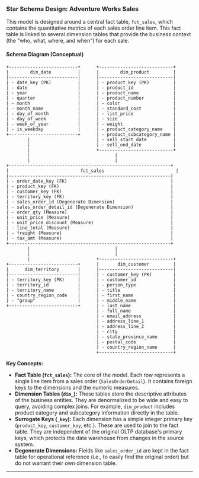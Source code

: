 ### Star Schema Design: Adventure Works Sales

This model is designed around a central fact table, `fct_sales`, which contains the quantitative metrics of each sales order line item. This fact table is linked to several dimension tables that provide the business context (the "who, what, where, and when") for each sale.

#### Schema Diagram (Conceptual)

```
+--------------------------+      +----------------------------+
|        dim_date          |      |        dim_product         |
|--------------------------|      |----------------------------|
| - date_key (PK)          |      | - product_key (PK)         |
| - date                   |      | - product_id               |
| - year                   |      | - product_name             |
| - quarter                |      | - product_number           |
| - month                  |      | - color                    |
| - month_name             |      | - standard_cost            |
| - day_of_month           |      | - list_price               |
| - day_of_week            |      | - size                     |
| - week_of_year           |      | - weight                   |
| - is_weekday             |      | - product_category_name    |
+--------------------------+      | - product_subcategory_name |
        |                         | - sell_start_date          |
        |                         | - sell_end_date            |
        |                         +----------------------------+
        |                                |
        |                                |
+-------------------------------------------------------------+
|                           fct_sales                           |
|-------------------------------------------------------------|
| - order_date_key (FK)                                       |
| - product_key (FK)                                          |
| - customer_key (FK)                                         |
| - territory_key (FK)                                        |
| - sales_order_id (Degenerate Dimension)                     |
| - sales_order_detail_id (Degenerate Dimension)              |
| - order_qty (Measure)                                       |
| - unit_price (Measure)                                      |
| - unit_price_discount (Measure)                             |
| - line_total (Measure)                                      |
| - freight (Measure)                                         |
| - tax_amt (Measure)                                         |
+-------------------------------------------------------------+
        |                                |
        |                                |
        |                         +----------------------------+
+--------------------------+      |       dim_customer         |
|      dim_territory       |      |----------------------------|
|--------------------------|      | - customer_key (PK)        |
| - territory_key (PK)     |      | - customer_id              |
| - territory_id           |      | - person_type              |
| - territory_name         |      | - title                    |
| - country_region_code    |      | - first_name               |
| - "group"                |      | - middle_name              |
+--------------------------+      | - last_name                |
                                  | - full_name                |
                                  | - email_address            |
                                  | - address_line_1           |
                                  | - address_line_2           |
                                  | - city                     |
                                  | - state_province_name      |
                                  | - postal_code              |
                                  | - country_region_name      |
                                  +----------------------------+

```

**Key Concepts:**

*   **Fact Table (`fct_sales`):** The core of the model. Each row represents a single line item from a sales order (`SalesOrderDetail`). It contains foreign keys to the dimensions and the numeric measures.
*   **Dimension Tables (`dim_`):** These tables store the descriptive attributes of the business entities. They are denormalized to be wide and easy to query, avoiding complex joins. For example, `dim_product` includes product category and subcategory information directly in the table.
*   **Surrogate Keys (`_key`):** Each dimension has a simple integer primary key (`product_key`, `customer_key`, etc.). These are used to join to the fact table. They are independent of the original OLTP database's primary keys, which protects the data warehouse from changes in the source system.
*   **Degenerate Dimensions:** Fields like `sales_order_id` are kept in the fact table for operational reference (i.e., to easily find the original order) but do not warrant their own dimension table.

---
